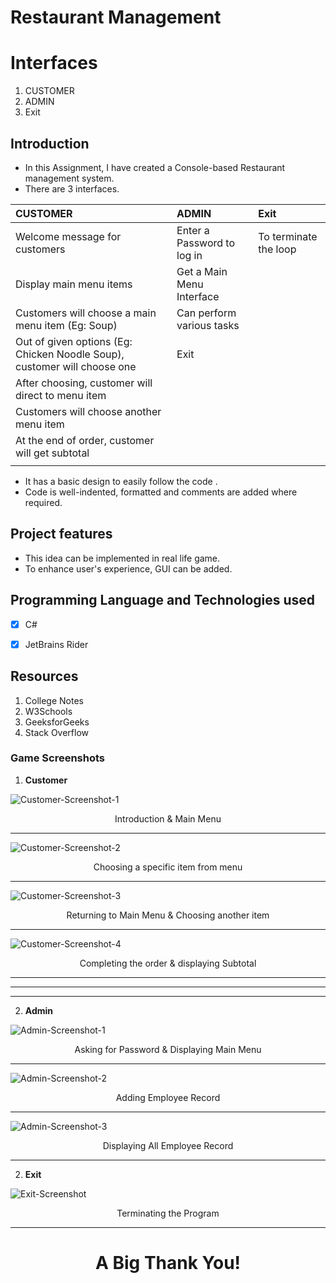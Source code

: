 # Restaurant Management

# Interfaces
1. CUSTOMER
2. ADMIN 
3. Exit

 ## Introduction

 - In this Assignment, I have created a Console-based Restaurant management system.
 - There are 3 interfaces.

| CUSTOMER                                                                 | ADMIN                      | Exit                  |
|:---                                                                      | :---                       |:---                   |
| Welcome message for customers                                            | Enter a Password to log in | To terminate the loop |
| Display main menu items                                                  | Get a Main Menu Interface  |                       |
| Customers will choose a main menu item (Eg: Soup)                        | Can perform various tasks  |                       |
| Out of given options (Eg: Chicken Noodle Soup), customer will choose one | Exit                       |                       |
| After choosing, customer will direct to menu item                        |                            |                       |
| Customers will choose another menu item                                  |                            |                       |
| At the end of order, customer will get subtotal                          |                            |                       |
|                                                                          |                            |                       |

 - It has a basic design to easily follow the code .
 - Code is well-indented, formatted and comments are added where required.

 ## Project features
 - This idea can be implemented in real life game.
 - To enhance user's experience, GUI can be added.
  
## Programming Language and Technologies used
 
 - [x] C#
 - [x] JetBrains Rider


## Resources
1. College Notes
2. W3Schools
3. GeeksforGeeks
4. Stack Overflow


### Game Screenshots

1. **Customer**

![Customer-Screenshot-1](./images/SS-1.png)

<div align="center">Introduction & Main Menu</div>
<hr> 

![Customer-Screenshot-2](./images/SS-2.png)

<div align="center">Choosing a specific item from menu</div>
<hr>

![Customer-Screenshot-3](./images/SS-3.png)

<div align="center">Returning to Main Menu & Choosing another item</div>
<hr>

![Customer-Screenshot-4](./images/SS-4.png)

<div align="center">Completing the order & displaying Subtotal </div>
<hr>
<hr>
<hr>

2. **Admin**

![Admin-Screenshot-1](./images/SS-5.png)

<div align="center">Asking for Password & Displaying Main Menu</div>
<hr> 

![Admin-Screenshot-2](./images/SS-6.png)

<div align="center">Adding Employee Record</div>
<hr>

![Admin-Screenshot-3](./images/SS-7.png)

<div align="center">Displaying All Employee Record</div>
<hr>

2. **Exit**

![Exit-Screenshot](./images/SS-8.png)

<div align="center">Terminating the Program</div>
<hr>

# <div align="center">**A Big Thank You!**</div>

